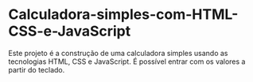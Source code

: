 # Calculadora-simples-com-HTML-CSS-e-JavaScript
Este projeto é a construção de uma calculadora simples usando as tecnologias HTML, CSS e JavaScript.
É possível entrar com os valores a partir do teclado.
